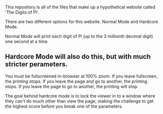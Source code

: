 This repository is all of the files that make up a hypothetical website called 'The Digits of Pi'.

There are two different options for this website. Normal Mode and Hardcore Mode.

Normal Mode will print each digit of Pi (up to the 3 millionth decimal digit) one second at a time.

Hardcore Mode will also do this, but with much stricter perameters.
-------------------------------------------------------------------
You must be fullscreened in-browser at 100% zoom. 
If you leave fullscreen, the printing stops. 
If you leave the page and go to another, the printing stops. 
If you leave the page to go to another, the printing will stop. 

The goal behind hardcore mode is to lock the viewer in to a window where they can't do much other than view the page,
making the challenge to get the highest score before you break one of the parameters.
